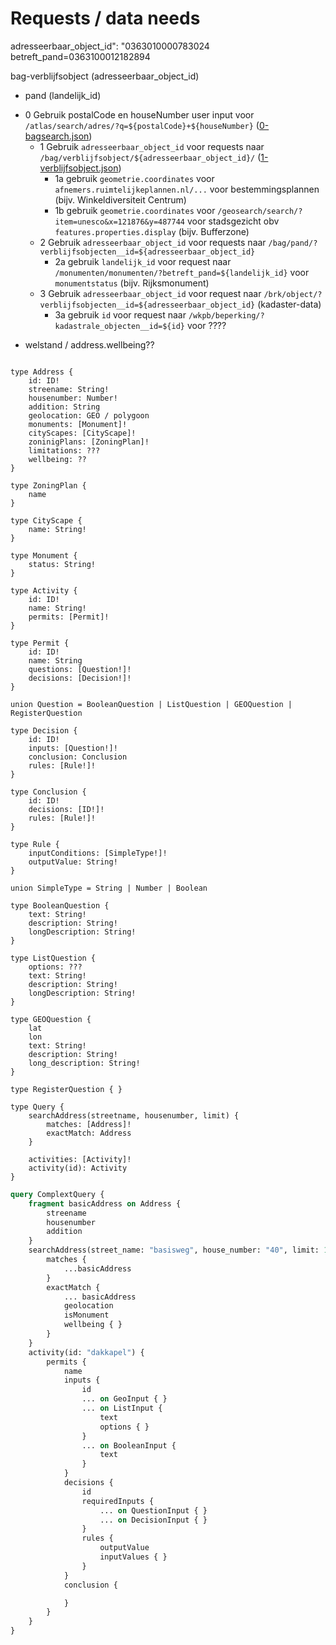 # Requests / data needs

adresseerbaar_object_id": "0363010000783024
betreft_pand=0363100012182894

bag-verblijfsobject (adresseerbaar_object_id)

- pand (landelijk_id)

* 0 Gebruik postalCode en houseNumber user input voor `/atlas/search/adres/?q=${postalCode}+${houseNumber}` ([0-bagsearch.json](./src/loaders/__mocks__/0-bagsearch.json))
  - 1 Gebruik `adresseerbaar_object_id` voor requests naar `/bag/verblijfsobject/${adresseerbaar_object_id}/` ([1-verblijfsobject.json](./src/loaders/__mocks__/1-verblijfsobject.json))
    - 1a gebruik `geometrie.coordinates` voor `afnemers.ruimtelijkeplannen.nl/...` voor bestemmingsplannen (bijv. Winkeldiversiteit Centrum)
    - 1b gebruik `geometrie.coordinates` voor `/geosearch/search/?item=unesco&x=121876&y=487744` voor stadsgezicht obv `features.properties.display` (bijv. Bufferzone)
  - 2 Gebruik `adresseerbaar_object_id` voor requests naar `/bag/pand/?verblijfsobjecten__id=${adresseerbaar_object_id}`
    - 2a gebruik `landelijk_id` voor request naar `/monumenten/monumenten/?betreft_pand=${landelijk_id}` voor `monumentstatus` (bijv. Rijksmonument)
  - 3 Gebruik `adresseerbaar_object_id` voor request naar `/brk/object/?verblijfsobjecten__id=${adresseerbaar_object_id}` (kadaster-data)
    - 3a gebruik `id` voor request naar `/wkpb/beperking/?kadastrale_objecten__id=${id}` voor ????

- welstand / address.wellbeing??

```dsl

type Address {
    id: ID!
    streename: String!
    housenumber: Number!
    addition: String
    geolocation: GEO / polygoon
    monuments: [Monument]!
    cityScapes: [CityScape]!
    zoninigPlans: [ZoningPlan]!
    limitations: ???
    wellbeing: ??
}

type ZoningPlan {
    name
}

type CityScape {
    name: String!
}

type Monument {
    status: String!
}

type Activity {
    id: ID!
    name: String!
    permits: [Permit]!
}

type Permit {
    id: ID!
    name: String
    questions: [Question!]!
    decisions: [Decision!]!
}

union Question = BooleanQuestion | ListQuestion | GEOQuestion | RegisterQuestion

type Decision {
    id: ID!
    inputs: [Question!]!
    conclusion: Conclusion
    rules: [Rule!]!
}

type Conclusion {
    id: ID!
    decisions: [ID!]!
    rules: [Rule!]!
}

type Rule {
    inputConditions: [SimpleType!]!
    outputValue: String!
}

union SimpleType = String | Number | Boolean

type BooleanQuestion {
    text: String!
    description: String!
    longDescription: String!
}

type ListQuestion {
    options: ???
    text: String!
    description: String!
    longDescription: String!
}

type GEOQuestion {
    lat
    lon
    text: String!
    description: String!
    long_description: String!
}

type RegisterQuestion { }

type Query {
    searchAddress(streetname, housenumber, limit) {
        matches: [Address]!
        exactMatch: Address
    }

    activities: [Activity]!
    activity(id): Activity
}
```

```graphql
query ComplextQuery {
    fragment basicAddress on Address {
        streename
        housenumber
        addition
    }
    searchAddress(street_name: "basisweg", house_number: "40", limit: 10) {
        matches {
            ...basicAddress
        }
        exactMatch {
            ... basicAddress
            geolocation
            isMonument
            wellbeing { }
        }
    }
    activity(id: "dakkapel") {
        permits {
            name
            inputs {
                id
                ... on GeoInput { }
                ... on ListInput {
                    text
                    options { }
                }
                ... on BooleanInput {
                    text
                }
            }
            decisions {
                id
                requiredInputs {
                    ... on QuestionInput { }
                    ... on DecisionInput { }
                }
                rules {
                    outputValue
                    inputValues { }
                }
            }
            conclusion {

            }
        }
    }
}
```

